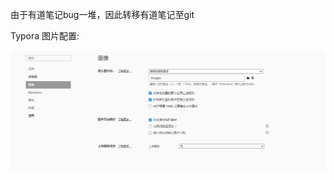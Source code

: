 由于有道笔记bug一堆，因此转移有道笔记至git

Typora 图片配置:

![image-20240514120345480](images/image-20240514120345480.png)

